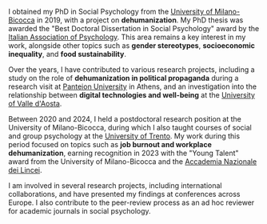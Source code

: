I obtained my PhD in Social Psychology from the [University of Milano-Bicocca](https://en.unimib.it/) in 2019, with a project on **dehumanization**. My PhD thesis was awarded the "Best Doctoral Dissertation in Social Psychology" award by the [Italian Association of Psychology](https://aipass.org/). This area remains a key interest in my work, alongside other topics such as **gender stereotypes**, **socioeconomic inequality**, and **food sustainability**.

Over the years, I have contributed to various research projects, including a study on the role of **dehumanization in political propaganda** during a research visit at [Panteion University](https://www.panteion.gr/en/) in Athens, and an investigation into the relationship between **digital technologies and well-being** at the [University of Valle d'Aosta](https://www.univda.it/international/en/).

Between 2020 and 2024, I held a postdoctoral research position at the University of Milano-Bicocca, during which I also taught courses of social and group psychology at the [University of Trento](https://www.unitn.it/en). My work during this period focused on topics such as **job burnout and workplace dehumanization**, earning recognition in 2023 with the "Young Talent" award from the University of Milano-Bicocca and the [Accademia Nazionale dei Lincei](https://www.lincei.it/en).

I am involved in several research projects, including international collaborations, and have presented my findings at conferences across Europe. I also contribute to the peer-review process as an ad hoc reviewer for academic journals in social psychology.
